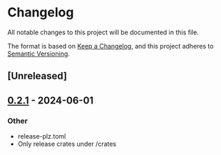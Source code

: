 # Changelog
All notable changes to this project will be documented in this file.

The format is based on [Keep a Changelog](https://keepachangelog.com/en/1.0.0/),
and this project adheres to [Semantic Versioning](https://semver.org/spec/v2.0.0.html).

## [Unreleased]

## [0.2.1](https://github.com/marc2332/freya/compare/freya-elements-v0.2.0...freya-elements-v0.2.1) - 2024-06-01

### Other
- release-plz.toml
- Only release crates under /crates

